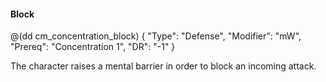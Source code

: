 #### Block

@(dd cm_concentration_block)
{ "Type": "Defense",
	"Modifier": "mW",
	"Prereq": "Concentration 1",
	"DR": "-1"
}

The character raises a mental barrier in order to block an incoming attack.


